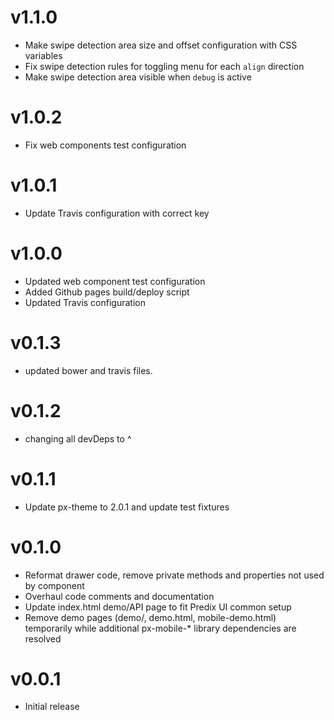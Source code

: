 v1.1.0
==================
* Make swipe detection area size and offset configuration with CSS variables
* Fix swipe detection rules for toggling menu for each `align` direction
* Make swipe detection area visible when `debug` is active

v1.0.2
==================
* Fix web components test configuration

v1.0.1
==================
* Update Travis configuration with correct key

v1.0.0
==================
* Updated web component test configuration
* Added Github pages build/deploy script
* Updated Travis configuration

v0.1.3
==================
* updated bower and travis files.

v0.1.2
==================
* changing all devDeps to ^

v0.1.1
==================
* Update px-theme to 2.0.1 and update test fixtures

v0.1.0
==================
* Reformat drawer code, remove private methods and properties not used by component
* Overhaul code comments and documentation
* Update index.html demo/API page to fit Predix UI common setup
* Remove demo pages (demo/, demo.html, mobile-demo.html) temporarily while additional px-mobile-* library dependencies are resolved

v0.0.1
==================
* Initial release
